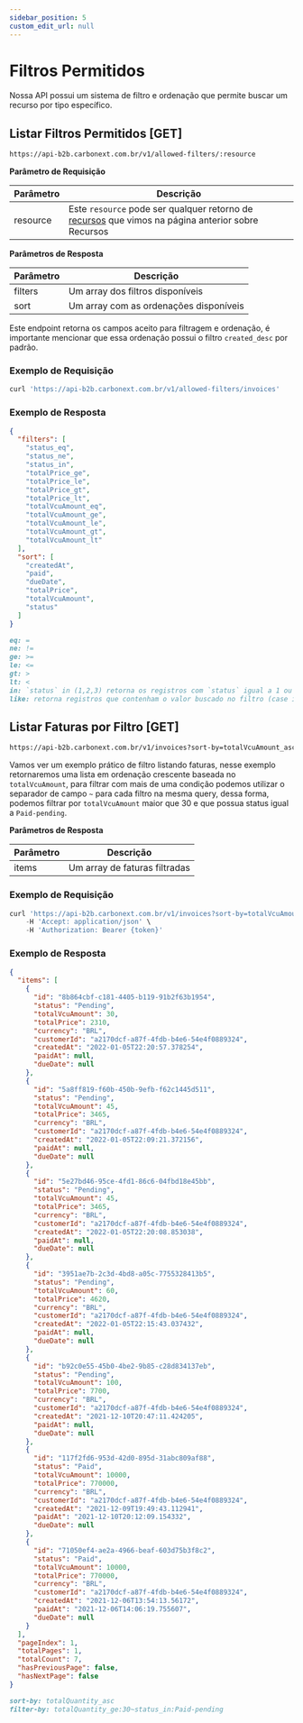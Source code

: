 ```yaml
---
sidebar_position: 5
custom_edit_url: null
---
```


# Filtros Permitidos

Nossa API possui um sistema de filtro e ordenação que permite buscar um recurso por tipo específico.

## Listar Filtros Permitidos [GET]

```md title="BASE URL"
https://api-b2b.carbonext.com.br/v1/allowed-filters/:resource
```

**Parâmetro de Requisição**

| Parâmetro | Descrição                                                                                                                          |
| --------- | ---------------------------------------------------------------------------------------------------------------------------------- |
| resource  | Este `resource` pode ser qualquer retorno de [recursos](/docs/core-concepts/resources) que vimos na página anterior sobre Recursos |

**Parâmetros de Resposta**

| Parâmetro | Descrição                              |
| --------- | -------------------------------------- |
| filters   | Um array dos filtros disponíveis       |
| sort      | Um array com as ordenações disponíveis |

Este endpoint retorna os campos aceito para filtragem e ordenação, é importante mencionar que essa ordenação possui o filtro `created_desc` por padrão.

### Exemplo de Requisição

```javascript
curl 'https://api-b2b.carbonext.com.br/v1/allowed-filters/invoices'
```

### Exemplo de Resposta

```json
{
  "filters": [
    "status_eq",
    "status_ne",
    "status_in",
    "totalPrice_ge",
    "totalPrice_le",
    "totalPrice_gt",
    "totalPrice_lt",
    "totalVcuAmount_eq",
    "totalVcuAmount_ge",
    "totalVcuAmount_le",
    "totalVcuAmount_gt",
    "totalVcuAmount_lt"
  ],
  "sort": [
    "createdAt",
    "paid",
    "dueDate",
    "totalPrice",
    "totalVcuAmount",
    "status"
  ]
}
```

```md title="Filtros Disponíveis"
eq: =
ne: !=
ge: >=
le: <=
gt: >
lt: <
in: `status` in (1,2,3) retorna os registros com `status` igual a 1 ou 2 ou 3 (status aqui é o campo com filtro tipo `_in`)
like: retorna registros que contenham o valor buscado no filtro (case insensitive)
```

## Listar Faturas por Filtro [GET]

```md title="BASE URL"
https://api-b2b.carbonext.com.br/v1/invoices?sort-by=totalVcuAmount_asc&filter-by=totalVcuAmount_ge:30~status_in:Paid-pending
```

Vamos ver um exemplo prático de filtro listando faturas, nesse exemplo retornaremos uma lista em ordenação crescente baseada no `totalVcuAmount`, para filtrar com mais de uma condição podemos utilizar o separador de campo `~` para cada filtro na mesma query, dessa forma, podemos filtrar por `totalVcuAmount` maior que 30 e que possua status igual a `Paid-pending`.

**Parâmetros de Resposta**

| Parâmetro | Descrição                     |
| --------- | ----------------------------- |
| items     | Um array de faturas filtradas |

### Exemplo de Requisição

```javascript
curl 'https://api-b2b.carbonext.com.br/v1/invoices?sort-by=totalVcuAmount_asc&filter-by=totalVcuAmount_ge:30~status_in:Paid-pending' \
    -H 'Accept: application/json' \
    -H 'Authorization: Bearer {token}'
```

### Exemplo de Resposta

```json
{
  "items": [
    {
      "id": "8b864cbf-c181-4405-b119-91b2f63b1954",
      "status": "Pending",
      "totalVcuAmount": 30,
      "totalPrice": 2310,
      "currency": "BRL",
      "customerId": "a2170dcf-a87f-4fdb-b4e6-54e4f0889324",
      "createdAt": "2022-01-05T22:20:57.378254",
      "paidAt": null,
      "dueDate": null
    },
    {
      "id": "5a8ff819-f60b-450b-9efb-f62c1445d511",
      "status": "Pending",
      "totalVcuAmount": 45,
      "totalPrice": 3465,
      "currency": "BRL",
      "customerId": "a2170dcf-a87f-4fdb-b4e6-54e4f0889324",
      "createdAt": "2022-01-05T22:09:21.372156",
      "paidAt": null,
      "dueDate": null
    },
    {
      "id": "5e27bd46-95ce-4fd1-86c6-04fbd18e45bb",
      "status": "Pending",
      "totalVcuAmount": 45,
      "totalPrice": 3465,
      "currency": "BRL",
      "customerId": "a2170dcf-a87f-4fdb-b4e6-54e4f0889324",
      "createdAt": "2022-01-05T22:20:08.853038",
      "paidAt": null,
      "dueDate": null
    },
    {
      "id": "3951ae7b-2c3d-4bd8-a05c-7755328413b5",
      "status": "Pending",
      "totalVcuAmount": 60,
      "totalPrice": 4620,
      "currency": "BRL",
      "customerId": "a2170dcf-a87f-4fdb-b4e6-54e4f0889324",
      "createdAt": "2022-01-05T22:15:43.037432",
      "paidAt": null,
      "dueDate": null
    },
    {
      "id": "b92c0e55-45b0-4be2-9b85-c28d834137eb",
      "status": "Pending",
      "totalVcuAmount": 100,
      "totalPrice": 7700,
      "currency": "BRL",
      "customerId": "a2170dcf-a87f-4fdb-b4e6-54e4f0889324",
      "createdAt": "2021-12-10T20:47:11.424205",
      "paidAt": null,
      "dueDate": null
    },
    {
      "id": "117f2fd6-953d-42d0-895d-31abc809af88",
      "status": "Paid",
      "totalVcuAmount": 10000,
      "totalPrice": 770000,
      "currency": "BRL",
      "customerId": "a2170dcf-a87f-4fdb-b4e6-54e4f0889324",
      "createdAt": "2021-12-09T19:49:43.112941",
      "paidAt": "2021-12-10T20:12:09.154332",
      "dueDate": null
    },
    {
      "id": "71050ef4-ae2a-4966-beaf-603d75b3f8c2",
      "status": "Paid",
      "totalVcuAmount": 10000,
      "totalPrice": 770000,
      "currency": "BRL",
      "customerId": "a2170dcf-a87f-4fdb-b4e6-54e4f0889324",
      "createdAt": "2021-12-06T13:54:13.56172",
      "paidAt": "2021-12-06T14:06:19.755607",
      "dueDate": null
    }
  ],
  "pageIndex": 1,
  "totalPages": 1,
  "totalCount": 7,
  "hasPreviousPage": false,
  "hasNextPage": false
}
```

```md title="Atributos do Parâmetro"
sort-by: totalQuantity_asc
filter-by: totalQuantity_ge:30~status_in:Paid-pending
```
